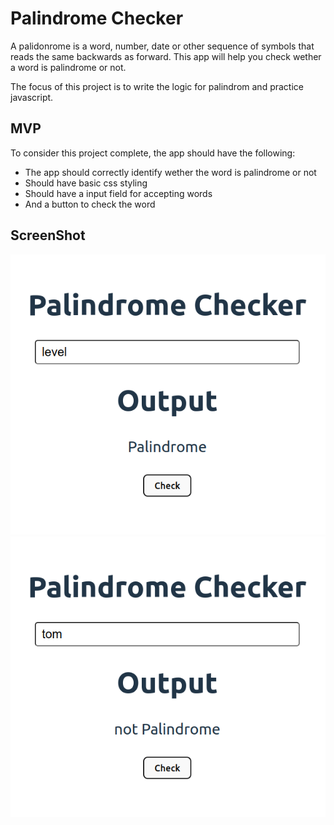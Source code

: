 # Palindrome Checker

A palidonrome is a word, number, date or other sequence of symbols that reads the same backwards as forward. This app will help you check wether a word is palindrome or not.

The focus of this project is to write the logic for palindrom and practice javascript.

## MVP

To consider this project complete, the app should have the following:

- The app should correctly identify wether the word is palindrome or not
- Should have basic css styling
- Should have a input field for accepting words
- And a button to check the word

## ScreenShot

![palindrome-screenshot](./src/assets/screenshot-palindrome.png)
![not-palindrome-screenshot](./src/assets/screenshot-not-palindrome.png)
